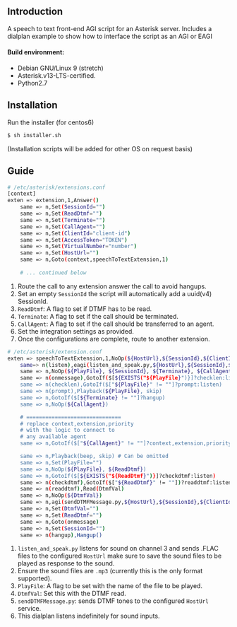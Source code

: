 ## Introduction
A speech to text front-end AGI script for an Asterisk server. 
Includes a dialplan example to show how to interface the script
as an AGI or EAGI

#### Build environment: 
- Debian GNU/Linux 9 (stretch) 
- Asterisk.v13-LTS-certified.
- Python2.7

## Installation
Run the installer (for centos6)
```bash
$ sh installer.sh
```
(Installation scripts will be added for other OS on request basis)

## Guide
```bash
# /etc/asterisk/extensions.conf
[context]
exten => extension,1,Answer()
	same => n,Set(SessionId="") 
	same => n,Set(ReadDtmf="")
	same => n,Set(Terminate="")
	same => n,Set(CallAgent="")
	same => n,Set(ClientId="client-id")
	same => n,Set(AccessToken="TOKEN")
	same => n,Set(VirtualNumber="number")
	same => n,Set(HostUrl="")
	same => n,Goto(context,speechToTextExtension,1)
	
	# ... continued below
```

1. Route the call to any extension answer the call to avoid hangups.
2. Set an empty `SessionId` the script will automatically add a uuid(v4) SessionId.
3. `ReadDtmf`: A flag to set if DTMF has to be read.
4. `Terminate`: A flag to set if the call should be terminated.
5. `CallAgent`: A flag to set if the call should be transferred to an agent.
6. Set the integration settings as provided.
7. Once the configurations are complete, route to another extension.

```bash
# /etc/asterisk/extension.conf
exten => speechToTextExtension,1,NoOp(${HostUrl},${SessionId},${ClientId},${AccessToken},${VirtualNumber})
	same=> n(listen),eagi(listen_and_speak.py,${HostUrl},${SessionId},${ClientId},${AccessToken},${VirtualNumber})
	same => n,NoOp(${PlayFile}, ${SessionId}, ${Terminate}, ${CallAgent})
	same => n(onmessage),GotoIf($[${EXISTS("${PlayFile}")}]?checklen:listen)
	same => n(checklen),GotoIf($["${PlayFile}" != ""]?prompt:listen)
	same => n(prompt),Playback(${PlayFile}, skip)	
	same => n,GotoIf($[${Terminate} != ""]?hangup)
	same => n,NoOp(${CallAgent})

    # ==============================
    # replace context,extension,priority
    # with the logic to connect to
    # any available agent
	same => n,GotoIf($["${CallAgent}" != ""]?context,extension,priority)

	same => n,Playback(beep, skip) # Can be omitted
	same => n,Set(PlayFile="")
	same => n,NoOp(${PlayFile}, ${ReadDtmf})
	same => n,GotoIf($[${EXISTS("${ReadDtmf}")}]?checkdtmf:listen)
	same => n(checkdtmf),GotoIf($["${ReadDtmf}" != ""])?readdtmf:listen)
	same => n(readdtmf),Read(DtmfVal)
	same => n,NoOp(${DtmfVal})
	same => n,agi(sendDTMFMessage.py,${HostUrl},${SessionId},${ClientId},${AccessToken},${VirtualNumber},${DtmfVal})
	same => n,Set(DtmfVal="")
	same => n,Set(ReadDtmf="")
	same => n,Goto(onmessage)
	same => n,Set(SessionId="")
	same => n(hangup),Hangup()
```
1. `listen_and_speak.py` listens for sound on channel 3
and sends .FLAC files to the configured `HostUrl` make sure to save 
the sound files to be played as response to the sound.
2. Ensure the sound files are `.mp3` (currently this is the only format supported). 
3. `PlayFile`: A flag to be set with the name of the file to be played.
4. `DtmfVal`: Set this with the DTMF read.
5. `sendDTMFMessage.py`: sends DTMF tones to the configured `HostUrl` service.
6. This dialplan listens indefinitely for sound inputs.
